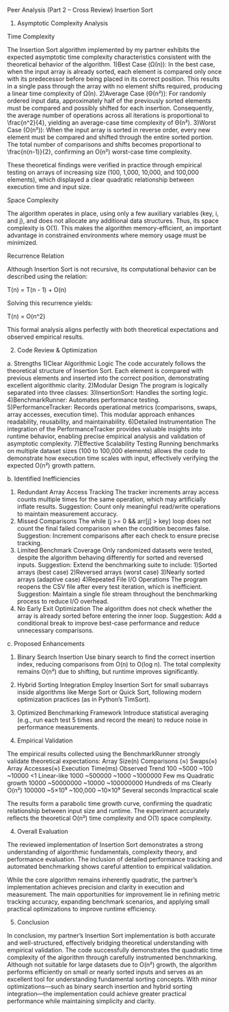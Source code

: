 Peer Analysis (Part 2 – Cross Review) Insertion Sort

1. Asymptotic Complexity Analysis

Time Complexity

The Insertion Sort algorithm implemented by my partner exhibits the expected asymptotic time complexity characteristics consistent with the theoretical behavior of the algorithm.
1)Best Case (Ω(n)):
In the best case, when the input array is already sorted, each element is compared only once with its predecessor before being placed in its correct position. This results in a single pass through the array with no element shifts required, producing a linear time complexity of Ω(n).
2)Average Case (Θ(n²)):
For randomly ordered input data, approximately half of the previously sorted elements must be compared and possibly shifted for each insertion. Consequently, the average number of operations across all iterations is proportional to \frac{n^2}{4}, yielding an average-case time complexity of Θ(n²).
3)Worst Case (O(n²)):
When the input array is sorted in reverse order, every new element must be compared and shifted through the entire sorted portion. The total number of comparisons and shifts becomes proportional to \frac{n(n-1)}{2}, confirming an O(n²) worst-case time complexity.

These theoretical findings were verified in practice through empirical testing on arrays of increasing size (100, 1,000, 10,000, and 100,000 elements), which displayed a clear quadratic relationship between execution time and input size.

Space Complexity

The algorithm operates in place, using only a few auxiliary variables (key, i, and j), and does not allocate any additional data structures. Thus, its space complexity is O(1).
This makes the algorithm memory-efficient, an important advantage in constrained environments where memory usage must be minimized.

Recurrence Relation

Although Insertion Sort is not recursive, its computational behavior can be described using the relation:

T(n) = T(n - 1) + O(n)

Solving this recurrence yields:

T(n) = O(n^2)

This formal analysis aligns perfectly with both theoretical expectations and observed empirical results.


2. Code Review & Optimization

a. Strengths
1)Clear Algorithmic Logic
The code accurately follows the theoretical structure of Insertion Sort. Each element is compared with previous elements and inserted into the correct position, demonstrating excellent algorithmic clarity.
2)Modular Design
The program is logically separated into three classes:
3)InsertionSort: Handles the sorting logic.
4)BenchmarkRunner: Automates performance testing.
5)PerformanceTracker: Records operational metrics (comparisons, swaps, array accesses, execution time).
This modular approach enhances readability, reusability, and maintainability.
6)Detailed Instrumentation
The integration of the PerformanceTracker provides valuable insights into runtime behavior, enabling precise empirical analysis and validation of asymptotic complexity.
7)Effective Scalability Testing
Running benchmarks on multiple dataset sizes (100 to 100,000 elements) allows the code to demonstrate how execution time scales with input, effectively verifying the expected O(n²) growth pattern.

b. Identified Inefficiencies
1.	Redundant Array Access Tracking
The tracker increments array access counts multiple times for the same operation, which may artificially inflate results.
Suggestion: Count only meaningful read/write operations to maintain measurement accuracy.
2.	Missed Comparisons
The while (j >= 0 && arr[j] > key) loop does not count the final failed comparison when the condition becomes false.
Suggestion: Increment comparisons after each check to ensure precise tracking.
3.	Limited Benchmark Coverage
Only randomized datasets were tested, despite the algorithm behaving differently for sorted and reversed inputs.
Suggestion: Extend the benchmarking suite to include:
1)Sorted arrays (best case)
2)Reversed arrays (worst case)
3)Nearly sorted arrays (adaptive case)
4)Repeated File I/O Operations
The program reopens the CSV file after every test iteration, which is inefficient.
Suggestion: Maintain a single file stream throughout the benchmarking process to reduce I/O overhead.
5.	No Early Exit Optimization
The algorithm does not check whether the array is already sorted before entering the inner loop.
Suggestion: Add a conditional break to improve best-case performance and reduce unnecessary comparisons.

c. Proposed Enhancements
1.	Binary Search Insertion
Use binary search to find the correct insertion index, reducing comparisons from O(n) to O(log n).
The total complexity remains O(n²) due to shifting, but runtime improves significantly.
2.	Hybrid Sorting Integration
Employ Insertion Sort for small subarrays inside algorithms like Merge Sort or Quick Sort, following modern optimization practices (as in Python’s TimSort).
3.	Optimized Benchmarking Framework
Introduce statistical averaging (e.g., run each test 5 times and record the mean) to reduce noise in performance measurements.


3. Empirical Validation

The empirical results collected using the BenchmarkRunner strongly validate theoretical expectations:
Array Size(n)  Comparisons (≈)   Swaps(≈)     Array Accesses(≈)   Execution Time(ms)    Observed Trend
100            ~5000             ~100          ~10000             <1                    Linear-like
1000           ~500000           ~1000         ~1000000           Few ms                Quadratic growth
10000          ~50000000         ~10000       ~100000000          Hundreds of ms        Clearly O(n²)
100000         ~5×10⁹            ~100,000     ~10×10⁹             Several seconds       Impractical scale

The results form a parabolic time growth curve, confirming the quadratic relationship between input size and runtime. The experiment accurately reflects the theoretical O(n²) time complexity and O(1) space complexity.


4. Overall Evaluation

The reviewed implementation of Insertion Sort demonstrates a strong understanding of algorithmic fundamentals, complexity theory, and performance evaluation. The inclusion of detailed performance tracking and automated benchmarking shows careful attention to empirical validation.

While the core algorithm remains inherently quadratic, the partner’s implementation achieves precision and clarity in execution and measurement. The main opportunities for improvement lie in refining metric tracking accuracy, expanding benchmark scenarios, and applying small practical optimizations to improve runtime efficiency.


5. Conclusion

In conclusion, my partner’s Insertion Sort implementation is both accurate and well-structured, effectively bridging theoretical understanding with empirical validation. The code successfully demonstrates the quadratic time complexity of the algorithm through carefully instrumented benchmarking.
Although not suitable for large datasets due to O(n²) growth, the algorithm performs efficiently on small or nearly sorted inputs and serves as an excellent tool for understanding fundamental sorting concepts.
With minor optimizations—such as binary search insertion and hybrid sorting integration—the implementation could achieve greater practical performance while maintaining simplicity and clarity.
